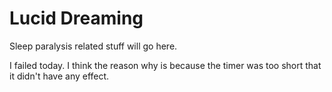# Lucid Dreaming
Sleep paralysis related stuff will go here.

I failed today. I think the reason why is because the timer was too short that it didn't have any effect.
